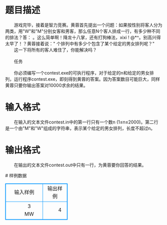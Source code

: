 # 

 
 # 题目描述 
<p>
　　游戏完毕，接着是智力竞赛。黄蓉首先提出一个问题：如果按性别将客人分为两类，用"W"和"M"分别女客和男客，那么任意N个客人排成一行，有多少种不同的排法？答： 。这么简单啊！降龙十八掌，还有打狗棒法，xixi ! @*^。别高兴得太早了！？黄蓉接着说：" 个排列中有多少个包含了某个给定的男女排列呢？"<br>　　这一下将所有的客人难住了，你能解决吗？<br><br>　　任务<br><br>　　你必须编写一个contest.exe的可执行程序，对于给定的n和给定的男女排列，运行程序contest.exe，即刻得到黄蓉的答案。因为答案数目可能巨大，同样黄蓉只要你输出答案对10000求余的结果。<br></p> 

 
 # 输入格式 
<p>
　　在输入的文本文件contest.in中的第一行只有一个数n (1≤n≤2000)。第二行是一个由"M"和"W"组成的字符串，表示某个给定的男女排列，长度不超过n。 </p> 

 
 # 输出格式 
<p>
　　在输出的文本文件contest.out中只有一行，为黄蓉要你回答的结果。</p> 
# 样例数据
<style>
        table,table tr th, table tr td { border:1px solid #0094ff; }
        table { width: 200px; min-height: 25px; line-height: 25px; text-align: center; border-collapse: collapse;}   
    </style>
<table>
	<tr>
		<td>输入样例</td>
		<td>输出样例</td>
	</tr>
<tr><td>　　3
　　MW

</td><td>　　4</td></tr></table>

